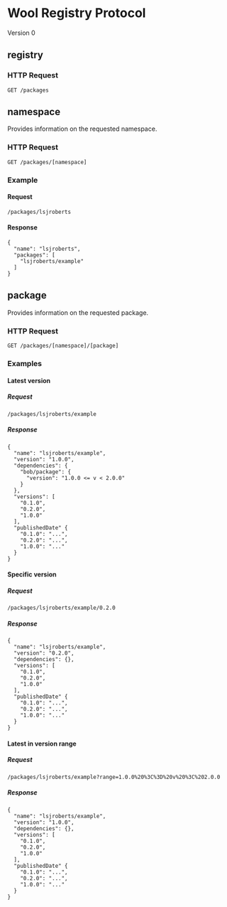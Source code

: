# Wool Registry Protocol

Version 0

## registry

### HTTP Request

```
GET /packages
```

## namespace

Provides information on the requested namespace.

### HTTP Request

```
GET /packages/[namespace]
```

### Example

#### Request

```http
/packages/lsjroberts
```

#### Response

```http
{
  "name": "lsjroberts",
  "packages": [
    "lsjroberts/example"
  ]
}
```

## package

Provides information on the requested package.

### HTTP Request

```
GET /packages/[namespace]/[package]
```

### Examples

#### Latest version

##### Request

```http
/packages/lsjroberts/example
```

##### Response

```http
{
  "name": "lsjroberts/example",
  "version": "1.0.0",
  "dependencies": {
    "bob/package": {
      "version": "1.0.0 <= v < 2.0.0"
    }
  },
  "versions": [
    "0.1.0",
    "0.2.0",
    "1.0.0"
  ],
  "publishedDate" {
    "0.1.0": "...",
    "0.2.0": "...",
    "1.0.0": "..."
  }
}
```

#### Specific version

##### Request

```http
/packages/lsjroberts/example/0.2.0
```

##### Response

```http
{
  "name": "lsjroberts/example",
  "version": "0.2.0",
  "dependencies": {},
  "versions": [
    "0.1.0",
    "0.2.0",
    "1.0.0"
  ],
  "publishedDate" {
    "0.1.0": "...",
    "0.2.0": "...",
    "1.0.0": "..."
  }
}
```

#### Latest in version range

##### Request

```http
/packages/lsjroberts/example?range=1.0.0%20%3C%3D%20v%20%3C%202.0.0
```

##### Response

```http
{
  "name": "lsjroberts/example",
  "version": "1.0.0",
  "dependencies": {},
  "versions": [
    "0.1.0",
    "0.2.0",
    "1.0.0"
  ],
  "publishedDate" {
    "0.1.0": "...",
    "0.2.0": "...",
    "1.0.0": "..."
  }
}
```
